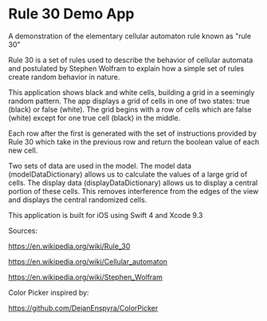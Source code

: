 # Rule 30 Demo App
A demonstration of the elementary cellular automaton rule known as "rule 30"

Rule 30 is a set of rules used to describe the behavior of cellular automata and postulated by Stephen Wolfram to explain how a simple set of rules create random behavior in nature. 

This application shows black and white cells, building a grid in a seemingly random pattern. The app displays a grid of cells in one of two states: true (black) or false (white). The grid begins with a row of cells which are false (white) except for one true cell (black) in the middle. 

Each row after the first is generated with the set of instructions provided by Rule 30 which take in the previous row and return the boolean value of each new cell. 

Two sets of data are used in the model. The model data (modelDataDictionary) allows us to calculate the values of a large grid of cells. The display data (displayDataDictionary) allows us to display a central portion of these cells. This removes interference from the edges of the view and displays the central randomized cells.


This application is built for iOS using Swift 4 and Xcode 9.3

Sources: 

https://en.wikipedia.org/wiki/Rule_30

https://en.wikipedia.org/wiki/Cellular_automaton

https://en.wikipedia.org/wiki/Stephen_Wolfram

Color Picker inspired by: 

https://github.com/DejanEnspyra/ColorPicker

